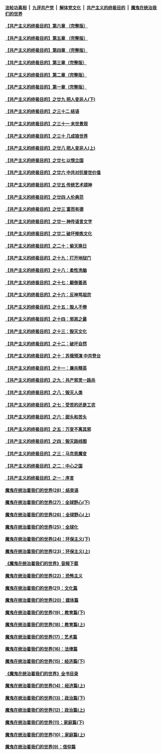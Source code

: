 ####  [法轮功真相](../../../../basic/blob/master/README.md?t=06190202) &nbsp;|&nbsp; [九评共产党](../../../../9ping.md/blob/master/README.md?t=06190202) &nbsp;|&nbsp; [解体党文化](../../../../jtdwh.md/blob/master/README.md?t=06190202)  &nbsp;|&nbsp; [共产主义的终极目的](../../../../gczydzjmd.md/blob/master/README.md?t=06190202) &nbsp;|&nbsp; [魔鬼在统治我们的世界](../../../../mgztzwmdsj.md/blob/master/README.md?t=06190202) 

#### [【共产主义的终极目的】第六章 （完整版）](../pages/nsc422/n11428913.md?t=06190202) 

#### [【共产主义的终极目的】第五章 （完整版）](../pages/nsc422/n11428912.md?t=06190202) 

#### [【共产主义的终极目的】第四章 （完整版）](../pages/nsc422/n11428907.md?t=06190202) 

#### [【共产主义的终极目的】第三章（完整版）](../pages/nsc422/n11428848.md?t=06190202) 

#### [【共产主义的终极目的】第二章（完整版）](../pages/nsc422/n11428831.md?t=06190202) 

#### [【共产主义的终极目的】第一章（完整版）](../pages/nsc422/n11417651.md?t=06190202) 

#### [【共产主义的终极目的】之廿九 把人变非人(下)](../pages/nsc422/n11344140.md?t=06190202) 

#### [【共产主义的终极目的】之三十二 结语](../pages/nsc422/n11360535.md?t=06190202) 

#### [【共产主义的终极目的】之三十一 末世景观](../pages/nsc422/n11351129.md?t=06190202) 

#### [【共产主义的终极目的】之三十 几成狼世界](../pages/nsc422/n11348280.md?t=06190202) 

#### [【共产主义的终极目的】之廿八 把人变非人(上)](../pages/nsc422/n11340492.md?t=06190202) 

#### [【共产主义的终极目的】之廿七 以恨立国](../pages/nsc422/n11336944.md?t=06190202) 

#### [【共产主义的终极目的】之廿六 中共对抗普世价值](../pages/nsc422/n11324785.md?t=06190202) 

#### [【共产主义的终极目的】之廿五 传统艺术颂神](../pages/nsc422/n11296396.md?t=06190202) 

#### [【共产主义的终极目的】之廿四 人伦典范](../pages/nsc422/n11296397.md?t=06190202) 

#### [【共产主义的终极目的】之廿三 富而有德](../pages/nsc422/n11283598.md?t=06190202) 

#### [【共产主义的终极目的】之廿一 神传语言文字](../pages/nsc422/n11263265.md?t=06190202) 

#### [【共产主义的终极目的】之廿二 破坏修炼文化](../pages/nsc422/n11245728.md?t=06190202) 

#### [【共产主义的终极目的】之二十：偷天换日](../pages/nsc422/n11238846.md?t=06190202) 

#### [【共产主义的终极目的】之十九：打开地狱门](../pages/nsc422/n11206376.md?t=06190202) 

#### [【共产主义的终极目的】之十八：柔性洗脑](../pages/nsc422/n11199994.md?t=06190202) 

#### [【共产主义的终极目的】之十七：颠倒善恶](../pages/nsc422/n11179782.md?t=06190202) 

#### [【共产主义的终极目的】之十六：反神骂祖宗](../pages/nsc422/n11166798.md?t=06190202) 

#### [【共产主义的终极目的】之十五：毁人不倦](../pages/nsc422/n11166792.md?t=06190202) 

#### [【共产主义的终极目的】之十四：邪恶之最](../pages/nsc422/n11150249.md?t=06190202) 

#### [【共产主义的终极目的】之十三：毁灭文化](../pages/nsc422/n11135227.md?t=06190202) 

#### [【共产主义的终极目的】之十二：破坏自然](../pages/nsc422/n11135214.md?t=06190202) 

#### [【共产主义的终极目的】之十：苏俄预演 中共登台](../pages/nsc422/n11118424.md?t=06190202) 

#### [【共产主义的终极目的】之十一：屠杀精英](../pages/nsc422/n11118442.md?t=06190202) 

#### [【共产主义的终极目的】之九：共产邪灵一路杀](../pages/nsc422/n11114139.md?t=06190202) 

#### [【共产主义的终极目的】之八：毁灭人类](../pages/nsc422/n11108503.md?t=06190202) 

#### [【共产主义的终极目的】之七：受苦的还是工农](../pages/nsc422/n11101809.md?t=06190202) 

#### [【共产主义的终极目的】之六：甜头和苦头](../pages/nsc422/n11096971.md?t=06190202) 

#### [【共产主义的终极目的】之五：万变不离其邪](../pages/nsc422/n11091285.md?t=06190202) 

#### [【共产主义的终极目的】之四：毁灭路线图](../pages/nsc422/n11086284.md?t=06190202) 

#### [【共产主义的终极目的】之三：马克思魔变](../pages/nsc422/n11061941.md?t=06190202) 

#### [【共产主义的终极目的】之二：中心之国](../pages/nsc422/n11047728.md?t=06190202) 

#### [【共产主义的终极目的】之一：序言](../pages/nsc422/n11086077.md?t=06190202) 

#### [魔鬼在统治着我们的世界(28)：结束语](../pages/nsc422/n10936246.md?t=06190202) 

#### [魔鬼在统治着我们的世界(27)：全球野心(下)](../pages/nsc422/n10928319.md?t=06190202) 

#### [魔鬼在统治着我们的世界(26)：全球野心(上)](../pages/nsc422/n10900318.md?t=06190202) 

#### [魔鬼在统治着我们的世界(25)：全球化](../pages/nsc422/n10788205.md?t=06190202) 

#### [魔鬼在统治着我们的世界(24)：环保主义(下)](../pages/nsc422/n10695307.md?t=06190202) 

#### [魔鬼在统治着我们的世界(23)：环保主义(上)](../pages/nsc422/n10688613.md?t=06190202) 

#### [《魔鬼在统治着我们的世界》音频下载](../pages/nsc422/n10635553.md?t=06190202) 

#### [魔鬼在统治着我们的世界(22)：恐怖主义](../pages/nsc422/n10614727.md?t=06190202) 

#### [魔鬼在统治着我们的世界(21)：文化篇](../pages/nsc422/n10597706.md?t=06190202) 

#### [魔鬼在统治着我们的世界(20)：媒体篇](../pages/nsc422/n10586579.md?t=06190202) 

#### [魔鬼在统治着我们的世界(19)：教育篇(下)](../pages/nsc422/n10564808.md?t=06190202) 

#### [魔鬼在统治着我们的世界(18)：教育篇(上)](../pages/nsc422/n10526970.md?t=06190202) 

#### [魔鬼在统治着我们的世界(17)：艺术篇](../pages/nsc422/n10499093.md?t=06190202) 

#### [魔鬼在统治着我们的世界(16)：法律篇](../pages/nsc422/n10485969.md?t=06190202) 

#### [魔鬼在统治着我们的世界(15)：经济篇(下)](../pages/nsc422/n10469975.md?t=06190202) 

#### [《魔鬼在统治着我们的世界》全书目录](../pages/nsc422/n10464261.md?t=06190202) 

#### [魔鬼在统治着我们的世界(14)：经济篇(上)](../pages/nsc422/n10457370.md?t=06190202) 

#### [魔鬼在统治着我们的世界(13)：政治篇(下)](../pages/nsc422/n10448270.md?t=06190202) 

#### [魔鬼在统治着我们的世界(12)：政治篇(上)](../pages/nsc422/n10444576.md?t=06190202) 

#### [魔鬼在统治着我们的世界(11)：家庭篇(下)](../pages/nsc422/n10440961.md?t=06190202) 

#### [魔鬼在统治着我们的世界(10)：家庭篇(上)](../pages/nsc422/n10435448.md?t=06190202) 

#### [魔鬼在统治着我们的世界(9)：信仰篇](../pages/nsc422/n10432159.md?t=06190202) 

